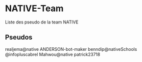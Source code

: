 # NATIVE-Team
Liste des pseudo de la team NATIVE

## Pseudos
realjema@native
ANDERSON-bot-maker
benndip@nativeSchools
@infopluscabrel
Mahwou@native 
patrick23718
